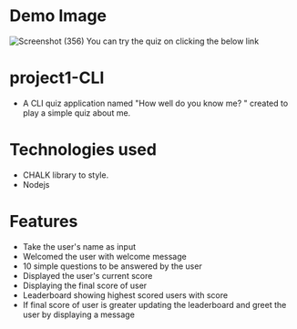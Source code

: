 # Demo Image
![Screenshot (356)](https://user-images.githubusercontent.com/58090261/131448017-56383f86-62ca-49f7-99fc-21cb8c117edf.png)
You can try the quiz on clicking the below link

 # project1-CLI
 * A CLI  quiz application named "How well do you know me?  " created to play a simple quiz about me.

# Technologies used
* CHALK library to style.
* Nodejs

# Features
* Take the user's name as input
* Welcomed the user with welcome message
* 10 simple questions to be answered by the user
* Displayed the user's current score
* Displaying the final score of user
* Leaderboard showing highest scored users with score
* If final score of user is greater updating the leaderboard and greet the user by displaying a message